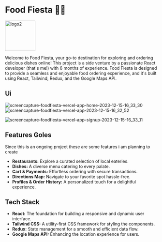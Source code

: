 # Food Fiesta 🍔🌮
<img src="https://github.com/abhishek-06-singh/foodfiesta/assets/115978151/c02ddfa9-2ae0-40de-8046-02f3caffa613" alt="logo2" width="100">


Welcome to Food Fiesta, your go-to destination for exploring and ordering delicious dishes online! This project is a side venture by a passionate React developer (that's me!) with 6 months of experience. Food Fiesta is designed to provide a seamless and enjoyable food ordering experience, and it's built using React, Tailwind, Redux, and the Google Maps API.

 ## Ui 
 
![screencapture-foodfiesta-vercel-app-home-2023-12-15-16_33_30](https://github.com/abhishek-06-singh/foodfiesta/assets/115978151/1e579560-199d-4ba6-b5b4-8f29b811e259)
![screencapture-foodfiesta-vercel-app-2023-12-15-16_32_52](https://github.com/abhishek-06-singh/foodfiesta/assets/115978151/219d12e7-8f8d-48a8-8b97-9d488e77c633)

![screencapture-foodfiesta-vercel-app-signup-2023-12-15-16_33_11](https://github.com/abhishek-06-singh/foodfiesta/assets/115978151/a69c7c1e-3969-43a9-955a-c6c2edfd3b5f)

## Features Goles

Since this is an ongoing project these are some features i am planning to create

- **Restaurants:** Explore a curated selection of local eateries.
- **Dishes:** A diverse menu catering to every palate.
- **Cart & Payments:** Effortless ordering with secure transactions.
- **Directions Map:** Navigate to your favorite spot hassle-free.
- **Profiles & Order History:** A personalized touch for a delightful experience.

## Tech Stack

- **React:** The foundation for building a responsive and dynamic user interface.
- **Tailwind CSS:** A utility-first CSS framework for styling the components.
- **Redux:** State management for a smooth and efficient data flow.
- **Google Maps API:** Enhancing the location experience for users.

